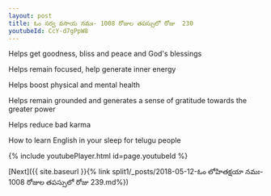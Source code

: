```yaml
---
layout: post
title: ఓం సర్వ వసాయ నమః- 1008 రోజుల తపస్సులో రోజు  230
youtubeId: CcY-d7gPpW8
---
```

 
 
Helps get goodness, bliss and peace and God's blessings
 
Helps remain focused, help generate inner energy 
 
Helps boost physical and mental health 
 
Helps remain grounded and generates a sense of gratitude towards the greater power 
 
Helps reduce bad karma
 
How to learn English in your sleep for telugu people
 
 
 
 


{% include youtubePlayer.html id=page.youtubeId %}
 
[Next]({{ site.baseurl }}{% link split1/_posts/2018-05-12-ఓం లోహితక్షయా నమః- 1008 రోజుల తపస్సులో రోజు  239.md%})
 
